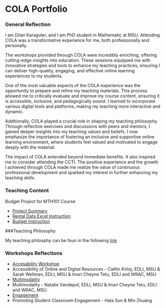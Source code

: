 # COLA Portfolio
### General Reflection
I am Dilan Karaguler, and I am PhD student in Mathematic at MSU. Attending COLA was a transformative experience for me, both professionally and personally.

The workshops provided through COLA were incredibly enriching, offering cutting-edge insights into education. These sessions equipped me with innovative strategies and tools to enhance my teaching practices, ensuring I can deliver high-quality, engaging, and effective online learning experiences to my students.

One of the most valuable aspects of the COLA experience was the opportunity to prepare and refine my teaching materials. This process allowed me to critically evaluate and improve my course content, ensuring it is accessible, inclusive, and pedagogically sound. I learned to incorporate various digital tools and platforms, making my teaching more interactive and dynamic.

Additionally, COLA played a crucial role in shaping my teaching philosophy. Through reflective exercises and discussions with peers and mentors, I gained deeper insights into my teaching values and beliefs. I now emphasize the importance of fostering an inclusive and supportive online learning environment, where students feel valued and motivated to engage deeply with the material.

The impact of COLA extended beyond immediate benefits. It also inspired me to consider attending the CCTI. The positive experience and the growth I achieved through COLA made me realize the value of continuous professional development and sparked my interest in further enhancing my teaching skills.


### Teaching Content

Budget Project for MTH101 Course
- [Project Summary](/ProjectSummary.pdf)
- [Rental Data Excel Instruction](/RentalExcelInstructions.pdf)
- [Budget Instruction](/BudgetProjectInstructions.pdf)


 ###Teaching Philosophy
 
 My teaching philosphy can be foun in the following [link](/TeachingPhilosophy-DilanKaraguler.pdf)
 

 ### Workshops Reflections
 
 - [Accesability Workshop](/ReflectionforAccesibilityWorkshop.pdf)
 - Accessibility of Online and Digital Resources - Caitlin Kirby, EDLI, MSU & Sarah Wellman, EDLI, MSU &
Imari Cheyne Tetu, EDLI and WRAC, MSU 
 - [Multimodality](/ReflectionforMultimodalityWorkshop.pdf)
 - Multimodality - Natalie Vandepol, EDLI, MSU &
Imari Cheyne Tetu, EDLI and WRAC, MSU 
 - [Engagement](/ReflectionforEngagementWorkshop.pdf)
 - Promoting Student Classroom Engagement - Hala Sun & Min Zhuang  
 
